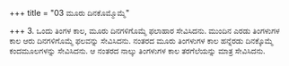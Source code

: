 +++
title = "03 ಮೂರು ದಿನಕೊಮ್ಮೊಮ್ಮೆ"

+++
3. ಒಂದು ತಿಂಗಳ ಕಾಲ, ಮೂರು ದಿನಗಳಿಗೊಮ್ಮೆ ಫಲಾಹಾರ ಸೇವಿಸಿದನು. ಮುಂದಿನ ಎರಡು  ತಿಂಗಳುಗಳ ಕಾಲ   ಆರು ದಿನಗಳಿಗೊಮ್ಮೆ ಫಲವನ್ನು ಸೇವಿಸಿದನು. ನಂತರದ ಮೂರು ತಿಂಗಳುಗಳ ಕಾಲ  ಹನ್ನೆರಡು ದಿನಕ್ಕೊಮ್ಮೆ ಕಂದಮೂಲಗಳನ್ನು ಸೇವಿಸಿದನು.  ಆ ನಂತರದ ನಾಲ್ಕು ತಿಂಗಳುಗಳ ಕಾಲ ತರಗೆಲೆಯನ್ನು ಮಾತ್ರ ಸೇವಿಸಿದನು.